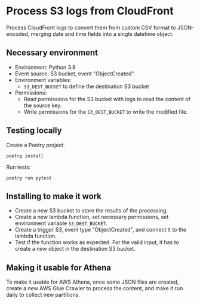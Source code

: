 # Process S3 logs from CloudFront

Process CloudFront logs to convert them from custom CSV format to JSON-encoded, merging date and time fields into a single datetime object.

## Necessary environment

- Environment: Python 3.8
- Event source: S3 bucket, event "ObjectCreated"
- Environment variables:
  - `S3_DEST_BUCKET` to define the destination S3 bucket
- Permissions:
  - Read permissions for the S3 bucket with logs to read the content of the source key.
  - Write permissions for the `S3_DEST_BUCKET` to write the modified file.

## Testing locally

Create a Poetry project.

```
poetry install
```

Run tests:

```
poetry run pytest
```

## Installing to make it work

- Create a new S3 bucket to store the results of the processing.
- Create a new lambda function, set necessary permissions, set environment variable `S3_DEST_BUCKET`.
- Create a trigger S3, event type "ObjectCreated", and connect it to the lambda function.
- Test if the function works as expected. For the valid input, it has to create a new object in the destination S3 bucket.

## Making it usable for Athena

To make it usable for AWS Athena, once some JSON files are created, create a new AWS Glue Crawler to process the content, and make it run daily to collect new partitions.
